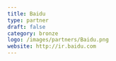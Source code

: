 ```yaml
---
title: Baidu
type: partner
draft: false
category: bronze
logo: /images/partners/Baidu.png
website: http://ir.baidu.com
---
```

